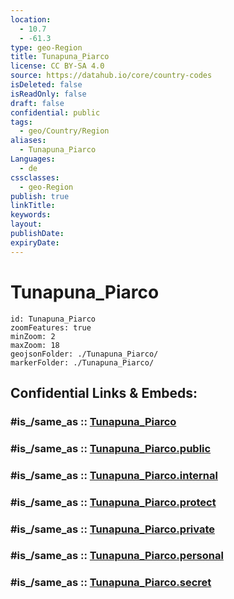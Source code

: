 ```yaml
---
location:
  - 10.7
  - -61.3
type: geo-Region
title: Tunapuna_Piarco
license: CC BY-SA 4.0
source: https://datahub.io/core/country-codes
isDeleted: false
isReadOnly: false
draft: false
confidential: public
tags:
  - geo/Country/Region
aliases:
  - Tunapuna_Piarco
Languages:
  - de
cssclasses:
  - geo-Region
publish: true
linkTitle:
keywords:
layout:
publishDate:
expiryDate:
---
```


# Tunapuna_Piarco

```leaflet
id: Tunapuna_Piarco
zoomFeatures: true 
minZoom: 2 
maxZoom: 18
geojsonFolder: ./Tunapuna_Piarco/
markerFolder: ./Tunapuna_Piarco/
```


## Confidential Links & Embeds: 

### #is_/same_as :: [Tunapuna_Piarco](/_Standards/Earth/Continent/America~Caribbean/Trinidad_and_Tobago~Islands/Regions~Trinidad-Tobago/Tunapuna_Piarco.md) 

### #is_/same_as :: [Tunapuna_Piarco.public](/_public/Earth/Continent/America~Caribbean/Trinidad_and_Tobago~Islands/Regions~Trinidad-Tobago/Tunapuna_Piarco.public.md) 

### #is_/same_as :: [Tunapuna_Piarco.internal](/_internal/Earth/Continent/America~Caribbean/Trinidad_and_Tobago~Islands/Regions~Trinidad-Tobago/Tunapuna_Piarco.internal.md) 

### #is_/same_as :: [Tunapuna_Piarco.protect](/_protect/Earth/Continent/America~Caribbean/Trinidad_and_Tobago~Islands/Regions~Trinidad-Tobago/Tunapuna_Piarco.protect.md) 

### #is_/same_as :: [Tunapuna_Piarco.private](/_private/Earth/Continent/America~Caribbean/Trinidad_and_Tobago~Islands/Regions~Trinidad-Tobago/Tunapuna_Piarco.private.md) 

### #is_/same_as :: [Tunapuna_Piarco.personal](/_personal/Earth/Continent/America~Caribbean/Trinidad_and_Tobago~Islands/Regions~Trinidad-Tobago/Tunapuna_Piarco.personal.md) 

### #is_/same_as :: [Tunapuna_Piarco.secret](/_secret/Earth/Continent/America~Caribbean/Trinidad_and_Tobago~Islands/Regions~Trinidad-Tobago/Tunapuna_Piarco.secret.md)

